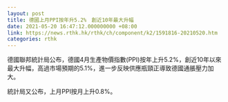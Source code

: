 ```yaml
---
layout: post
title: 德國上月PPI按年升5.2%　創近10年最大升幅
date: 2021-05-20 16:47:12.000000000 +08:00
link: https://news.rthk.hk/rthk/ch/component/k2/1591816-20210520.htm
categories: rthk
---
```


德國聯邦統計局公布，德國4月生產物價指數(PPI)按年上升5.2%，創近10年以來最大升幅，高過市場預期的5.1%，進一步反映供應瓶頸正導致德國通脹壓力加大。

統計局又公布，上月PPI按月上升0.8%。
